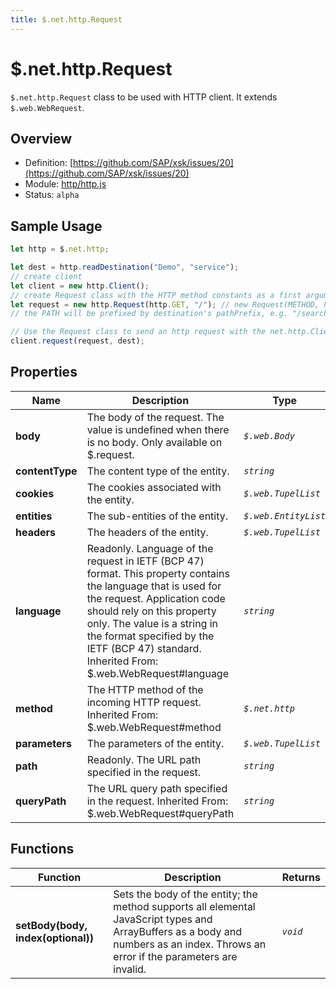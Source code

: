 ```yaml
---
title: $.net.http.Request
---
```


$.net.http.Request
===

`$.net.http.Request` class to be used with HTTP client. It extends `$.web.WebRequest`.

## Overview

- Definition: [https://github.com/SAP/xsk/issues/20](https://github.com/SAP/xsk/issues/20)
- Module: [http/http.js](https://github.com/SAP/xsk/tree/main/modules/api/api-xsjs/src/main/resources/xsk/http/http.js)
- Status: `alpha`

## Sample Usage

```javascript
let http = $.net.http;

let dest = http.readDestination("Demo", "service");
// create client
let client = new http.Client();
// create Request class with the HTTP method constants as a first argument and the path of the resource as a second
let request = new http.Request(http.GET, "/"); // new Request(METHOD, PATH)
// the PATH will be prefixed by destination's pathPrefix, e.g. "/search?" on the request

// Use the Request class to send an http request with the net.http.Client class
client.request(request, dest);
```

## Properties

| Name            | Description                                                                                                                                                                                                                                                                                             | Type                 |
|-----------------|---------------------------------------------------------------------------------------------------------------------------------------------------------------------------------------------------------------------------------------------------------------------------------------------------------|----------------------|
| **body**        | The body of the request. The value is undefined when there is no body. Only available on $.request.                                                                                                                                                                                                     | _`$.web.Body`_       |
| **contentType** | The content type of the entity.                                                                                                                                                                                                                                                                         | _`string`_           |
| **cookies**     | The cookies associated with the entity.                                                                                                                                                                                                                                                                 | _`$.web.TupelList`_  |
| **entities**    | The sub-entities of the entity.                                                                                                                                                                                                                                                                         | _`$.web.EntityList`_ |
| **headers**     | The headers of the entity.                                                                                                                                                                                                                                                                              | _`$.web.TupelList`_  |
| **language**    | Readonly. Language of the request in IETF (BCP 47) format. This property contains the language that is used for the request. Application code should rely on this property only. The value is a string in the format specified by the IETF (BCP 47) standard. Inherited From: $.web.WebRequest#language | _`string`_           |
| **method**      | The HTTP method of the incoming HTTP request. Inherited From: $.web.WebRequest#method                                                                                                                                                                                                                   | _`$.net.http`_       |
| **parameters**  | The parameters of the entity.                                                                                                                                                                                                                                                                           | _`$.web.TupelList`_  |
| **path**        | Readonly. The URL path specified in the request.                                                                                                                                                                                                                                                        | _`string`_           |
| **queryPath**   | The URL query path specified in the request. Inherited From: $.web.WebRequest#queryPath                                                                                                                                                                                                                 | _`string`_           |

## Functions


| Function                           | Description                                                                                                                                                                        | Returns |
|------------------------------------|------------------------------------------------------------------------------------------------------------------------------------------------------------------------------------|---------|
| **setBody(body, index(optional))** | Sets the body of the entity; the method supports all elemental JavaScript types and ArrayBuffers as a body and numbers as an index. Throws an error if the parameters are invalid. | _`void`_|
